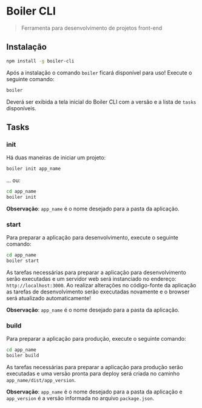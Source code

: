 # Boiler CLI
> Ferramenta para desenvolvimento de projetos front-end

## Instalação

```bash
npm install -g boiler-cli
```

Após a instalação o comando `boiler` ficará disponível para uso! Execute o seguinte comando:

```bash
boiler
```

Deverá ser exibida a tela inicial do Boiler CLI com a versão e a lista de `tasks` disponíveis.

## Tasks

### init

Há duas maneiras de iniciar um projeto:

```bash
boiler init app_name
```

... ou:

```bash
cd app_name
boiler init
```

**Observação**: `app_name` é o nome desejado para a pasta da aplicação.

### start

Para preparar a aplicação para desenvolvimento, execute o seguinte comando:

```bash
cd app_name
boiler start
```

As tarefas necessárias para preparar a aplicação para desenvolvimento serão executadas e um servidor web será instanciado no endereço: `http://localhost:3000`.
Ao realizar alterações no código-fonte da aplicação as tarefas de desenvolvimento serão executadas novamente e o browser será atualizado automaticamente!

**Observação**: `app_name` é o nome desejado para a pasta da aplicação.

### build

Para preparar a aplicação para produção, execute o seguinte comando:

```bash
cd app_name
boiler build
```

As tarefas necessárias para preparar a aplicação para produção serão executadas e uma versão pronta para deploy será criada no caminho `app_name/dist/app_version`.

**Observação**: `app_name` é o nome desejado para a pasta da aplicação e `app_version` é a versão informada no arquivo `package.json`.
